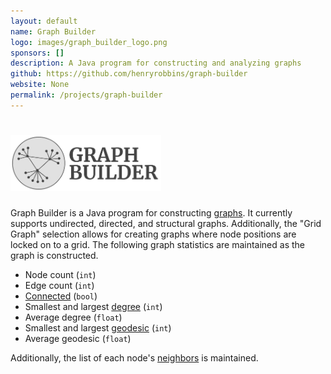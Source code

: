 ```yaml
---
layout: default
name: Graph Builder
logo: images/graph_builder_logo.png
sponsors: []
description: A Java program for constructing and analyzing graphs
github: https://github.com/henryrobbins/graph-builder
website: None
permalink: /projects/graph-builder
---
```


# <img alt="Graph Builder" src="../images/graph_builder_logo.png" height="90">

Graph Builder is a Java program for constructing [graphs][graph]. It
currently supports undirected, directed, and structural graphs. Additionally,
the "Grid Graph" selection allows for creating graphs where node positions
are locked on to a grid. The following graph statistics are maintained as
the graph is constructed.

- Node count (`int`)
- Edge count (`int`)
- [Connected][connected] (`bool`)
- Smallest and largest [degree][degree] (`int`)
- Average degree (`float`)
- Smallest and largest [geodesic][geodesic] (`int`)
- Average geodesic (`float`)

Additionally, the list of each node's [neighbors][neighbor] is maintained.

[connected]: https://en.wikipedia.org/wiki/Connectivity_(graph_theory)
[degree]: https://en.wikipedia.org/wiki/Degree_(graph_theory)
[geodesic]: https://en.wikipedia.org/wiki/Distance_(graph_theory)
[neighbor]: https://en.wikipedia.org/wiki/Neighbourhood_(graph_theory)
[graph]: https://en.wikipedia.org/wiki/Graph_(discrete_mathematics)
